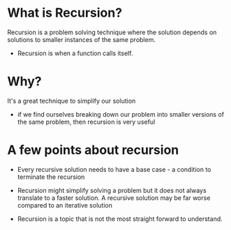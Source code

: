 # What is Recursion?
Recursion is a problem solving technique where the solution depends on solutions to smaller instances of the same problem.

* Recursion is when a function calls itself.

# Why?
It's a great technique to simplify our solution

* if we find ourselves breaking down our problem into smaller versions of the same problem, then recursion is very useful


# A few points about recursion

* Every recursive solution needs to have a base case - a condition to terminate the recursion

* Recursion might simplify solving a problem but it does not always translate to a faster solution. A recursive solution may be far worse compared to an iterative solution

* Recursion is a topic that is not the most straight forward to understand.


